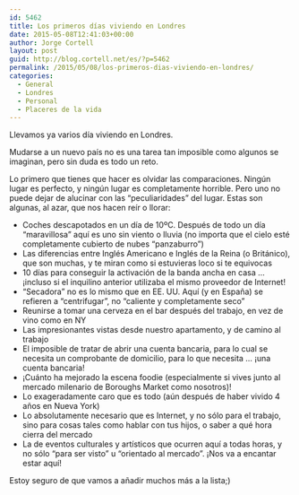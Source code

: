 ```yaml
---
id: 5462
title: Los primeros días viviendo en Londres
date: 2015-05-08T12:41:03+00:00
author: Jorge Cortell
layout: post
guid: http://blog.cortell.net/es/?p=5462
permalink: /2015/05/08/los-primeros-dias-viviendo-en-londres/
categories:
  - General
  - Londres
  - Personal
  - Placeres de la vida
---
```

Llevamos ya varios día viviendo en Londres.

Mudarse a un nuevo país no es una tarea tan imposible como algunos se imaginan, pero sin duda es todo un reto.

Lo primero que tienes que hacer es olvidar las comparaciones. Ningún lugar es perfecto, y ningún lugar es completamente horrible. Pero uno no puede dejar de alucinar con las &#8220;peculiaridades&#8221; del lugar. Estas son algunas, al azar, que nos hacen reír o llorar:

  * Coches descapotados en un día de 10ºC. Después de todo un día &#8220;maravillosa&#8221; aquí es uno sin viento o lluvia (no importa que el cielo esté completamente cubierto de nubes &#8220;panzaburro&#8221;)
  * Las diferencias entre Inglés Americano e Inglés de la Reina (o Británico), que son muchas, y te miran como si estuvieras loco si te equivocas
  * 10 días para conseguir la activación de la banda ancha en casa &#8230; ¡incluso si el inquilino anterior utilizaba el mismo proveedor de Internet!
  * &#8220;Secadora&#8221; no es lo mismo que en EE. UU. Aquí (y en España) se refieren a &#8220;centrifugar&#8221;, no &#8220;caliente y completamente seco&#8221;
  * Reunirse a tomar una cerveza en el bar después del trabajo, en vez de vino como en NY
  * Las impresionantes vistas desde nuestro apartamento, y de camino al trabajo
  * El imposible de tratar de abrir una cuenta bancaria, para lo cual se necesita un comprobante de domicilio, para lo que necesita &#8230; ¡una cuenta bancaria!
  * ¡Cuánto ha mejorado la escena foodie (especialmente si vives junto al mercado milenario de Boroughs Market como nosotros)!
  * Lo exageradamente caro que es todo (aún después de haber vivido 4 años en Nueva York)
  * Lo absolutamente necesario que es Internet, y no sólo para el trabajo, sino para cosas tales como hablar con tus hijos, o saber a qué hora cierra del mercado
  * La de eventos culturales y artísticos que ocurren aquí a todas horas, y no sólo &#8220;para ser visto&#8221; u &#8220;orientado al mercado&#8221;. ¡Nos va a encantar estar aquí!

Estoy seguro de que vamos a añadir muchos más a la lista;)